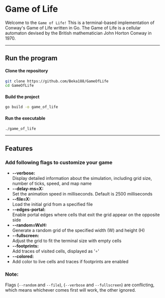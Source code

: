 

# Game of Life

Welcome to the ```Game of Life!``` This is a terminal-based implementation of Conway's Game of Life written in Go. The Game of Life is a cellular automaton devised by the British mathematician John Horton Conway in 1970.
- --
## Run the program
#### Clone the repository
```bash 
git clone https://github.com/Beka188/GameOfLife
cd GameOfLife
```
#### Build the project
```bash 
go build -o game_of_life
```

#### Run the executable
```bash 
./game_of_life
```
- --
## Features
### Add following flags to customize your game

- __--verbose:__  
 Display detailed information about the simulation, including grid size, number of ticks, speed, and map name
- __--delay-ms=X:__  
 Set the animation speed in milliseconds. Default is 2500 milliseconds
- __--file=X:__  
Load the initial grid from a specified file
- __--edges-portal:__  
 Enable portal edges where cells that exit the grid appear on the opposite side
- __--random=WxH:__  
Generate a random grid of the specified width (W) and height (H)
- __--fullscreen:__  
Adjust the grid to fit the terminal size with empty cells
- __--footprints:__  
Add traces of visited cells, displayed as '∘'
- __--colored:__ 
- Add color to live cells and traces if footprints are enabled

### Note: 
Flags (`--random` and `--file`), (`--verbose` and `--fullscreen`) are conflicting, which means whichever comes first will work, the other ignored.
